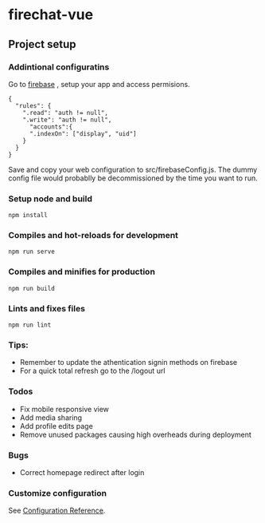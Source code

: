 # firechat-vue

## Project setup

### Addintional configuratins

Go to [firebase](https://console.firebase.google.com/) , setup your app and access permisions.

```
{
  "rules": {
    ".read": "auth != null",
    ".write": "auth != null",
      "accounts":{
      ".indexOn": ["display", "uid"]
    }
  }
}

```

Save and copy your web configuration to src/firebaseConfig.js. The dummy config file would probablly be decommissioned by the time you want to run.


### Setup node and build
```
npm install
```

### Compiles and hot-reloads for development
```
npm run serve
```

### Compiles and minifies for production
```
npm run build
```

### Lints and fixes files
```
npm run lint
```

### Tips: 
* Remember to update the athentication signin methods on firebase
* For a quick total refresh go to the /logout url


### Todos
* Fix mobile responsive view
* Add media sharing
* Add profile edits page
* Remove unused packages causing high overheads during deployment

### Bugs
* Correct homepage redirect after login
### Customize configuration
See [Configuration Reference](https://cli.vuejs.org/config/).



